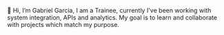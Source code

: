 👋 Hi, I’m Gabriel Garcia,
I am a Trainee, currently I've been working with system integration, APIs and analytics.
My goal is to learn and collaborate with projects which match my purpose.
